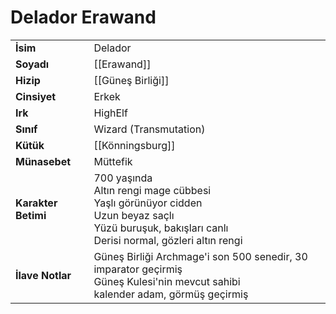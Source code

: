 # Delador Erawand  
|  |  |  
|---|---|  
| **İsim** | Delador|  
| **Soyadı** | [[Erawand]]|  
| **Hizip** | [[Güneş Birliği]]|  
| **Cinsiyet** | Erkek|  
| **Irk** | HighElf|  
| **Sınıf** | Wizard (Transmutation)|  
| **Kütük** | [[Könningsburg]]|  
| **Münasebet** | Müttefik|  
| **Karakter Betimi** | 700 yaşında<br>Altın rengi mage cübbesi<br>Yaşlı görünüyor cidden<br>Uzun beyaz saçlı<br>Yüzü buruşuk, bakışları canlı<br>Derisi normal, gözleri altın rengi|  
| **İlave Notlar** | Güneş Birliği Archmage'i son 500 senedir, 30 imparator geçirmiş<br>Güneş Kulesi'nin mevcut sahibi<br>kalender adam, görmüş geçirmiş|  
